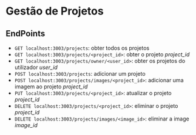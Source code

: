 # Gestão de Projetos

## EndPoints

- `GET localhost:3003/projects`: obter todos os projetos
- `GET localhost:3003/projects/<project_id>`: obter o projeto *project_id*
- `GET localhost:3003/projects/owner/<user_id>`: obter os projetos do utilizador *user_id*
- `POST localhost:3003/projects`: adicionar um projeto
- `POST localhost:3003/projects/images/<project_id>`: adicionar uma imagem ao projeto *project_id*
- `PUT localhost:3003/projects/<project_id>`: atualizar o projeto *project_id*
- `DELETE localhost:3003/projects/<project_id>`: eliminar o projeto *project_id*
- `DELETE localhost:3003/projects/images/<image_id>`: eliminar a image *image_id*